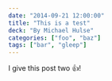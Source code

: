 ```yaml
---
date: "2014-09-21 12:00:00"
title: "This is a test"
deck: "By Michael Hulse"
categories: ["foo", "baz"]
tags: ["bar", "gleep"]
---
```


I give this post two :+1:!
